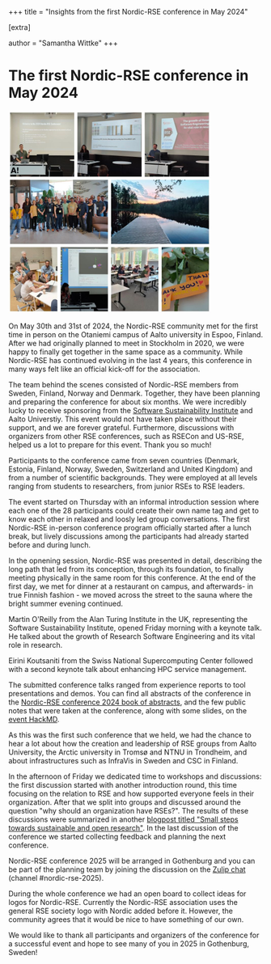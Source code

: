 +++
title = "Insights from the first Nordic-RSE conference in May 2024"

[extra]

author = "Samantha Wittke"
+++

# The first Nordic-RSE conference in May 2024

<img src="/blog/NRSE24_collage.jpeg" style="width: 400px;" alt="Image collage of impressions from the Nordic RSE conference 2024. Images show the group picture, a picture of thank you notes, presenters in front of their slides, a group discussing and a afternoon lake view"/>

On May 30th and 31st of 2024, the Nordic-RSE community met for the first time in person on the Otaniemi campus of Aalto university in Espoo, Finland. After we had originally planned to meet in Stockholm in 2020, we were happy to finally get together in the same space as a community. While Nordic-RSE has continued evolving in the last 4 years, this conference in many ways felt like an official kick-off for the association.

The team behind the scenes consisted of Nordic-RSE members from Sweden, Finland, Norway and Denmark. Together, they have been planning and preparing the conference for about six months. We were incredibly lucky to receive sponsoring from the [Software Sustainability Institute](https://www.software.ac.uk/) and Aalto Universtiy. This event would not have taken place without their support, and we are forever grateful. Furthermore, discussions with organizers from other RSE conferences, such as RSECon and US-RSE, helped us a lot to prepare for this event. Thank you so much!

Participants to the conference came from seven countries (Denmark, Estonia, Finland, Norway, Sweden, Switzerland and United Kingdom) and from a number of scientific backgrounds. They were employed at all levels ranging from students to researchers, from junior RSEs to RSE leaders. 

The event started on Thursday with an informal introduction session where each one of the 28 participants could create their own name tag and get to know each other in relaxed and loosly led group conversations. The first Nordic-RSE in-person conference program officially started after a lunch break, but lively discussions among the participants had already started before and during lunch. 

In the opnening session, Nordic-RSE was presented in detail, describing the long path that led from its conception, through its foundation, to finally meeting physically in the same room for this conference. At the end of the first day, we met for dinner at a restaurant on campus, and afterwards- in true Finnish fashion - we moved across the street to the sauna where the bright summer evening continued. 

Martin O'Reilly from the Alan Turing Institute in the UK, representing the Software Sustainability Institute, opened Friday morning with a keynote talk. He talked about the growth of Research Software Engineering and its vital role in research. 

Eirini Koutsaniti from the Swiss National Supercomputing Center followed with a second keynote talk about enhancing HPC service management. 

The submitted conference talks ranged from experience reports to tool presentations and demos. You can find all abstracts of the conference in the [Nordic-RSE conference 2024 book of abstracts](https://nordic-rse.org/events/2024-in-person-conference/nordic-2024-book-of-abstracts.pdf), and the few public notes that were taken at the conference, along with some slides, on the [event HackMD](https://hackmd.io/nmPGyIqVQRGaDtdDINvhFg).

 As this was the first such conference that we held, we had the chance to hear a lot about how the creation and leadership of RSE groups from Aalto University, the Arctic university in Tromsø and NTNU in Trondheim, and about infrastructures such as InfraVis in Sweden and CSC in Finland. 

In the afternoon of Friday we dedicated time to workshops and discussions: the first discussion started with another introduction round, this time focusing on the relation to RSE and how supported everyone feels in their organization. After that we split into groups and discussed around the question "why should an organization have RSEs?". The results of these discussions were summarized in another [blogpost titled "Small steps towards sustainable and open research"](https://nordic-rse.org/blog/why-rse/). 
In the last discussion of the conference we started collecting feedback and planning the next conference. 

Nordic-RSE conference 2025 will be arranged in Gothenburg and you can be part of the planning team by joining the discussion
on the [Zulip chat](https://coderefinery.zulipchat.com) (channel #nordic-rse-2025).

During the whole conference we had an open board to collect ideas for logos for Nordic-RSE. Currently the Nordic-RSE association uses the general RSE society logo with Nordic added before it. However, the community agrees that it would be nice to have something of our own.

We would like to thank all participants and organizers of the conference for a successful event and hope to see many of you in 2025 in Gothenburg, Sweden!









